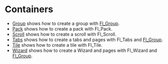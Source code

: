 # Containers

* [Group](Group/README.md) shows how to create a group with [Fl_Group](https://www.fltk.org/doc-1.3/classFl__Group.html).
* [Pack](Pack/README.md) shows how to create a pack with Fl_Pack.
* [Scroll](Scroll/README.md) shows how to create a scroll with Fl_Scroll.
* [Tabs](Tabs/README.md) shows how to create a tabs and pages with Fl_Tabs and [Fl_Group](https://www.fltk.org/doc-1.3/classFl__Group.html).
* [Tile](Tile/README.md) shows how to create a tile with Fl_Tile.
* [Wizard](Wizard/README.md) shows how to create a Wizard and pages with Fl_Wizard and [Fl_Group](https://www.fltk.org/doc-1.3/classFl__Group.html).
